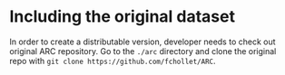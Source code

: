 # Including the original dataset

In order to create a distributable version, 
 developer needs to check out original ARC repository. 
Go to the `./arc` directory and clone the original repo with 
`git clone https://github.com/fchollet/ARC`.
